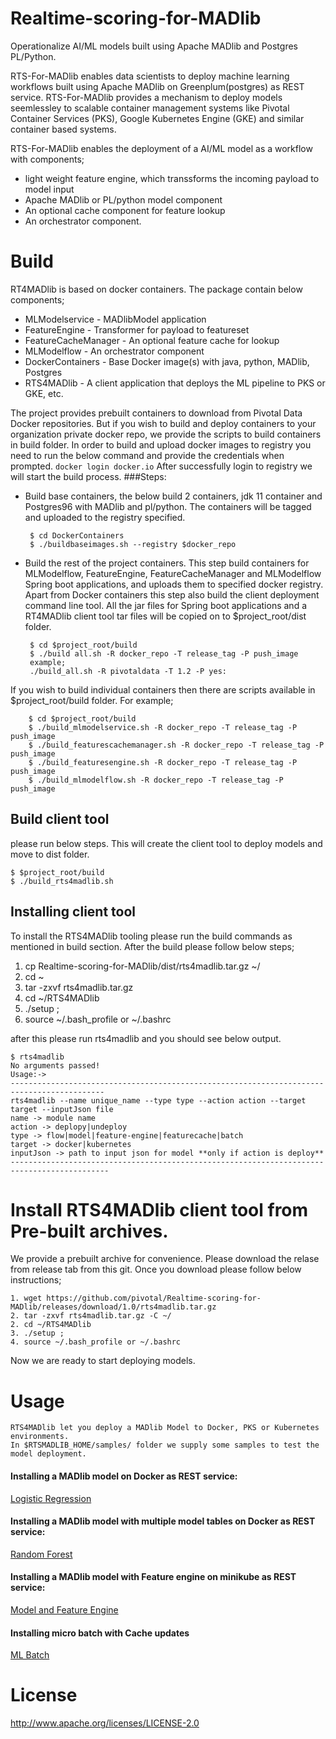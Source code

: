 # Realtime-scoring-for-MADlib
Operationalize AI/ML models built using Apache MADlib and Postgres PL/Python.

RTS-For-MADlib enables data scientists to deploy machine learning workflows built using Apache MADlib on Greenplum(postgres) as REST service. 
RTS-For-MADlib provides a mechanism to deploy models seemlessley to scalable container management systems like Pivotal Container Services (PKS), Google Kubernetes Engine (GKE) and similar container based systems.

RTS-For-MADlib enables the deployment of a AI/ML model as a workflow with components;

- light weight feature engine, which transsforms the incoming payload to model input
- Apache MADlib or PL/python model component
- An optional cache component for feature lookup
- An orchestrator component.

# Build
RT4MADlib is based on docker containers. The package contain below components;
- MLModelservice - MADlibModel application
- FeatureEngine - Transformer for payload to featureset
- FeatureCacheManager - An optional feature cache for lookup 
- MLModelflow - An orchestrator component
- DockerContainers - Base Docker image(s) with java, python, MADlib, Postgres
- RTS4MADlib - A client application that deploys the ML pipeline to PKS or GKE, etc.

The project provides prebuilt containers to download from Pivotal Data Docker repositories. But if you wish to build and deploy containers
to your organization private docker repo, we provide the scripts to build containers in build folder.
In order to build and upload docker images to registry you need to run the below command and provide the credentials when prompted.
 ` docker login docker.io ` 
After successfully login to registry we will start the build process.
###Steps:

 - Build base containers, the below build 2 containers, jdk 11 container and Postgres96 with MADlib and pl/python. The containers will be tagged and uploaded to the registry specified.
    ```
     $ cd DockerContainers
     $ ./buildbaseimages.sh --registry $docker_repo 
    ``` 

 - Build the rest of the project containers. This step build containers for MLModelflow, FeatureEngine, FeatureCacheManager and MLModelflow      Spring boot applications, and uploads them to specified docker registry. Apart from Docker containers this step also build the client deployment command line tool. All the jar files for Spring boot applications and a RT4MADlib client tool tar files will be copied on to $project_root/dist folder.
   ```
    $ cd $project_root/build 
    $ ./build all.sh -R docker_repo -T release_tag -P push_image
    example;
    ./build_all.sh -R pivotaldata -T 1.2 -P yes:
   ``` 

If you wish to build individual containers then there are scripts available in $project_root/build folder. 
For example;
 ``` 
     $ cd $project_root/build
     $ ./build_mlmodelservice.sh -R docker_repo -T release_tag -P push_image
     $ ./build_featurescachemanager.sh -R docker_repo -T release_tag -P push_image
     $ ./build_featuresengine.sh -R docker_repo -T release_tag -P push_image
     $ ./build_mlmodelflow.sh -R docker_repo -T release_tag -P push_image 
  ``` 
## Build client tool 
please run below steps. This will create the client tool to deploy models and move to dist folder.
```
$ $project_root/build
$ ./build_rts4madlib.sh
```
## Installing client tool
To install the RTS4MADlib tooling please run the build commands as mentioned in build section.
After the build please follow below steps;
1. cp Realtime-scoring-for-MADlib/dist/rts4madlib.tar.gz ~/
2. cd ~
3. tar -zxvf rts4madlib.tar.gz
4. cd ~/RTS4MADlib
5. ./setup ; 
6. source ~/.bash_profile or ~/.bashrc 

after this please run rts4madlib and you should see below output.
```
$ rts4madlib
No arguments passed!
Usage:->
-------------------------------------------------------------------------------------------
rts4madlib --name unique_name --type type --action action --target target --inputJson file
name -> module name
action -> deplopy|undeploy
type -> flow|model|feature-engine|featurecache|batch
target -> docker|kubernetes
inputJson -> path to input json for model **only if action is deploy**
--------------------------------------------------------------------------------------------

```

# Install RTS4MADlib client tool from Pre-built archives.
We provide a prebuilt archive for convenience. Please download the relase from release tab from this git. Once you download please follow below instructions;
```
1. wget https://github.com/pivotal/Realtime-scoring-for-MADlib/releases/download/1.0/rts4madlib.tar.gz
2. tar -zxvf rts4madlib.tar.gz -C ~/
2. cd ~/RTS4MADlib
3. ./setup ; 
4. source ~/.bash_profile or ~/.bashrc 
```
Now we are ready to start deploying models.


# Usage
    RTS4MADlib let you deploy a MADlib Model to Docker, PKS or Kubernetes environments. 
    In $RTSMADLIB_HOME/samples/ folder we supply some samples to test the model deployment.

#### Installing a MADlib model on Docker as REST service:
   [Logistic Regression](https://github.com/pivotal/Realtime-scoring-for-MADlib/blob/master/RTS4MADlib/samples/Deploy_Model.md)
#### Installing a MADlib model with multiple model tables on Docker as REST service:   
   [Random Forest](https://github.com/pivotal/Realtime-scoring-for-MADlib/blob/master/RTS4MADlib/samples/Deploy_model_with_custom_resultset.md)
#### Installing a MADlib model with Feature engine on minikube as REST service:  
[Model and Feature Engine](https://github.com/pivotal/Realtime-scoring-for-MADlib/blob/master/RTS4MADlib/samples/Deploy_model_feature-engine_no_cache.md)

#### Installing micro batch with Cache updates 
[ML Batch](https://github.com/pivotal/Realtime-scoring-for-MADlib/blob/master/RTS4MADlib/samples/Deploy_mlbatch.md)
# License

http://www.apache.org/licenses/LICENSE-2.0
